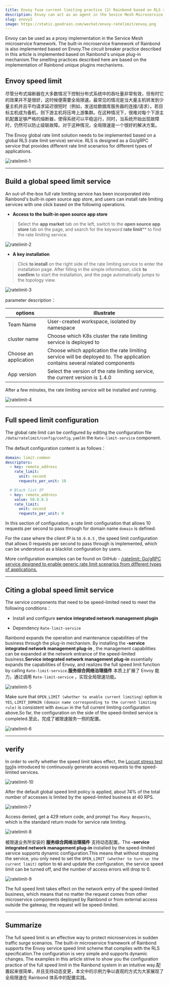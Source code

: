 ```yaml
---
title: Envoy fuse current limiting practice (2) Rainbond based on RLS service full current limiting
description: Envoy can act as an agent in the Sevice Mesh Microservice Framework and Rainbond is also based on Envoy.The smelting practices described here are based on the implementation of Rainbond unique plugins mechanisms
slug: enovy2
image: https://static.goodrain.com/wechat/envoy-ratelimit/envoy.png
---
```


Envoy can be used as a proxy implementation in the Service Mesh microservice framework. The built-in microservice framework of Rainbond is also implemented based on Envoy.The circuit breaker practice described in this article is implemented based on Rainbond's unique plug-in mechanism.The smelting practices described here are based on the implementation of Rainbond unique plugins mechanisms.

<!--truncate-->

## Envoy speed limit

尽管分布式熔断器在大多数情况下控制分布式系统中的吞吐量非常有效，但有时它的效果并不是很好，这时候便需要全局限速。最常见的情况是当大量主机转发到少量主机并且平均请求延迟很短时（例如，发送给数据库服务器的连接/请求）。若目标主机成为备机，则下游主机将压垮上游集群。在这种情况下，很难对每个下游主机配置足够严格的熔断器，使得系统可以平稳运行，同时，当系统开始出现故障时，仍然可以防止级联故障。对于这种情况，全局限速是一个很好的解决方案。

The Envoy global rate limit solution needs to be implemented based on a global RLS (rate limit service) service. RLS is designed as a Go/gRPC service that provides different rate limit scenarios for different types of applications.

![ratelimit-1](https://static.goodrain.com/wechat/envoy-ratelimit/envoy-ratelimit-1.jpeg)

---

## Build a global speed limit service

An out-of-the-box full rate limiting service has been incorporated into Rainbond's built-in open source app store, and users can install rate limiting services with one click based on the following operations.

- **Access to the built-in open source app store**

> Select the **app market** tab on the left, switch to the **open source app store** tab on the page, and search for the keyword **rate limit**\*\* to find the rate limiting service.

![ratelimit-2](https://static.goodrain.com/wechat/envoy-ratelimit/envoy-ratelimit-2.png)

- **A key installation**

> Click **to install** on the right side of the rate limiting service to enter the installation page. After filling in the simple information, click **to confirm** to start the installation, and the page automatically jumps to the topology view.

![ratelimit-3](https://static.goodrain.com/wechat/envoy-ratelimit/envoy-ratelimit-3.png)

parameter description：

| options               | illustrate                                                                                                                                  |
| --------------------- | ------------------------------------------------------------------------------------------------------------------------------------------- |
| Team Name             | User-created workspace, isolated by namespace                                                                                               |
| cluster name          | Choose which K8s cluster the rate limiting service is deployed to                                                                           |
| Choose an application | Choose which application the rate limiting service will be deployed to. The application contains several related components |
| App version           | Select the version of the rate limiting service, the current version is 1.4.0                               |

After a few minutes, the rate limiting service will be installed and running.

![ratelimit-4](https://static.goodrain.com/wechat/envoy-ratelimit/envoy-ratelimit-4.png)

---

## Full speed limit configuration

The global rate limit can be configured by editing the configuration file `/data/ratelimit/config/config.yaml`in the `Rate-limit-service` component.

The default configuration content is as follows：

```yaml
domain: limit.common
descriptors:
  - key: remote_address
    rate_limit:
      unit: second
      requests_per_unit: 10

  # Black list IP
  - key: remote_address
    value: 50.0.0.5
    rate_limit:
      unit: second
      requests_per_unit: 0
```

In this section of configuration, a rate limit configuration that allows 10 requests per second to pass through for domain name `domain` is defined.

For the case where the client IP is `50.0.0.5` , the speed limit configuration that allows 0 requests per second to pass through is implemented, which can be understood as a blacklist configuration by users.

More configuration examples can be found on GitHub - [/ratelimit: Go/gRPC service designed to enable generic rate limit scenarios from different types of applications.](https://github.com/envoyproxy/ratelimit#examples)

---

## Citing a global speed limit service

The service components that need to be speed-limited need to meet the following conditions：

- Install and configure **service integrated network management plugin**

- Dependency `Rate-limit-service`

Rainbond expands the operation and maintenance capabilities of the business through the plug-in mechanism. By installing the **-service integrated network management plug-in** , the management capabilities can be expanded at the network entrance of the speed-limited business.**Service integrated network management plug-in** essentially expands the capabilities of Envoy, and realizes the full speed limit function by calling `Rate-limit-service`.**服务综合网络治理插件** 本质上扩展了 Envoy 能力，通过调用 `Rate-limit-service` ，实现全局限速功能。

![ratelimit-5](https://static.goodrain.com/wechat/envoy-ratelimit/envoy-ratelimit-5.png)

Make sure that `OPEN_LIMIT (whether to enable current limiting)` option is `YES`, `LIMIT_DOMAIN (domain name corresponding to the current limiting rule)` is consistent with `domian` in the full current limiting configuration above.So far, the configuration on the side of the speed-limited service is completed.至此，完成了被限速服务一侧的配置。

![ratelimit-6](https://static.goodrain.com/wechat/envoy-ratelimit/envoy-ratelimit-6.png)

---

## verify

In order to verify whether the speed limit takes effect, the [Locust stress test tool](https://mp.weixin.qq.com/s/greebbqDh-a5JJJkfokh4Q)is introduced to continuously generate access requests to the speed-limited services.

![ratelimit-10](https://static.goodrain.com/wechat/envoy-ratelimit/envoy-ratelimit-10.png)

After the default global speed limit policy is applied, about 74% of the total number of accesses is limited by the speed-limited business at 40 RPS.

![ratelimit-7](https://static.goodrain.com/wechat/envoy-ratelimit/envoy-ratelimit-7.png)

Access denied, get a 429 return code, and prompt `Too Many Requests`, which is the standard return mode for service rate limiting.

![ratelimit-8](https://static.goodrain.com/wechat/envoy-ratelimit/envoy-ratelimit-8.png)

被限速业务所安装的 **服务综合网络治理插件** 支持动态配置。The **-service integrated network management plug-in** installed by the speed-limited service supports dynamic configuration.This means that without stopping the service, you only need to set the `OPEN_LIMIT (whether to turn on the current limit)` option to `NO` and update the configuration, the service speed limit can be turned off, and the number of access errors will drop to 0.

![ratelimit-9](https://static.goodrain.com/wechat/envoy-ratelimit/envoy-ratelimit-9.png)

The full speed limit takes effect on the network entry of the speed-limited business, which means that no matter the request comes from other microservice components deployed by Rainbond or from external access outside the gateway, the request will be speed-limited.

---

## Summarize

The full speed limit is an effective way to protect microservices in sudden traffic surge scenarios. The built-in microservice framework of Rainbond supports the Envoy service speed limit scheme that complies with the RLS specification.The configuration is very simple and supports dynamic changes. The examples in this article strive to show you the configuration practice of the full speed limit in the Rainbond system in an intuitive way.配置起来很简单，并且支持动态变更，本文中的示例力争以直观的方式为大家展现了全局限速在 Rainbond 体系中的配置实践。

